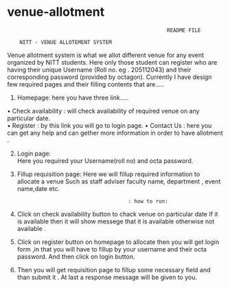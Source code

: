 venue-allotment
===============
                                                        README FILE

        NITT - VENUE ALLOTEMENT SYSTEM

Venue allotment system is what we allot different  venue for any event organized by NITT students. 
Here only those student can register who are having their unique Username (Roll no. eg . 205112043) and their corresponding password (provided by octagon).
Currently I have design few required pages and their filling contents that are…..
1.	Homepage: here you have three link…..
     
•	Check availability : will check availability of required venue on any                                                   particular date.                     
•	Register                  : by this link you will go to login page.
•	Contact Us             : here you can get any help and can gether more          information in order to have allotment .


2.	Login page:    
                   Here you required your Username(roll no) and octa password.
3.	Fillup requisition page:
                   Here we will fillup required information  to allocate a venue 
                   Such as staff adviser faculty name, department ,
                    event name,date  etc.                                                                                                          

                                            : how to run:

1.	Click on check availability button to chack venue on particular date
If it is available then it will show messege that it is available otherwise not available .

2.	Click on register button on homepage  to allocate  then you will get login form ,in that you will have to fillup by your username and their octa password.
  And then click on login button.
3.	Then you will get requisition page to fillup some necessary field and than submit it .
At last a  response message will be given to you.







